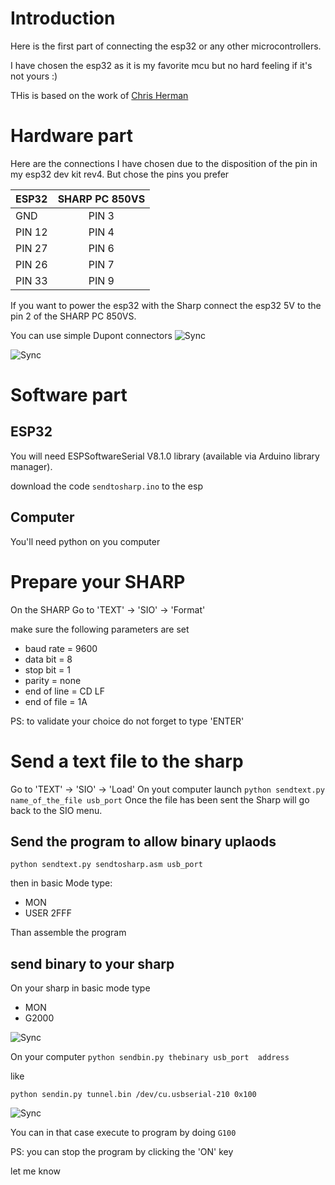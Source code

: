 # Introduction
Here is the first part of connecting the esp32 or any other microcontrollers.

I have chosen the esp32 as it is my favorite mcu but no hard feeling if it's not yours :)

THis is based on the work of [Chris Herman](https://github.com/chrisherman/PC-G850V-InvertedSerial)

# Hardware part

Here are the connections I have chosen due to the disposition of the pin in my esp32 dev kit rev4. But chose the pins you prefer


|ESP32|SHARP PC 850VS|
|:----|:----:|
|GND|PIN 3|
|PIN 12|PIN 4|
|PIN 27|PIN 6|
|PIN 26|PIN 7|
|PIN 33|PIN 9|


If you want to power the esp32 with the Sharp connect the esp32 5V to the pin 2 of the SHARP PC 850VS.

You can use simple Dupont connectors
![Sync](images/IMG_7494.HEIC)

![Sync](images/IMG_7495.HEIC)

# Software part

## ESP32
You will need ESPSoftwareSerial  V8.1.0 library (available via Arduino library manager).

download the code `sendtosharp.ino` to the esp

## Computer
You'll need python on you computer

# Prepare your SHARP

On the SHARP
Go to 'TEXT' -> 'SIO' -> 'Format'

make sure the following parameters are set
*  baud rate = 9600
* data bit = 8
* stop bit = 1
* parity  = none
* end of line = CD LF
* end of file  = 1A

PS: to validate your choice do not forget to type 'ENTER'

# Send a text file to the sharp

Go to 'TEXT' -> 'SIO' -> 'Load'
On yout computer launch
`python sendtext.py name_of_the_file usb_port`
Once the file has been sent the Sharp will go back to the SIO menu.

## Send the program to allow binary uplaods

`python sendtext.py sendtosharp.asm usb_port`

then in basic Mode
type: 
* MON
* USER 2FFF

Than assemble the program

## send binary to your sharp

On your sharp in basic mode
 type
 * MON
 * G2000

![Sync](images/IMG_7492.heic)


On your computer
`python sendbin.py thebinary usb_port  address`


like 


`python sendin.py tunnel.bin /dev/cu.usbserial-210 0x100`


![Sync](images/IMG_7493.heic)


You can in that case  execute to program by doing `G100`

PS: you can stop the program by clicking the 'ON' key

let me know







